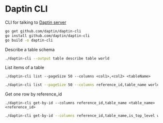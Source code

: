 # Daptin CLI

CLI for talking to [Daptin server](https://github.com/daptin/daptin)

```bash
go get github.com/daptin/daptin-cli
go install github.com/daptin/daptin-cli
go build -o daptin-cli
```


Describe a table schema
```bash
./daptin-cli --output table describe table world
```

List items of a table

    ./daptin-cli list --pageSize 50 --columns <col1>,<col2> <tableName>

```bash
./daptin-cli list --pageSize 50 --columns reference_id,table_name world
```


Get one row by reference_id

    ./daptin-cli get-by-id --columns reference_id,table_name <table_name> <reference_id>

```bash
./daptin-cli get-by-id --columns reference_id,table_name,is_top_level world 019228bb-a7cd-773b-a465-c92d7c54d956 
```

